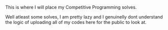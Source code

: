 This is where I will place my Competitive Programming solves.

Well atleast some solves, I am pretty lazy and I genuinelly dont understand the logic of uploading all of my codes here for the public to look at.
